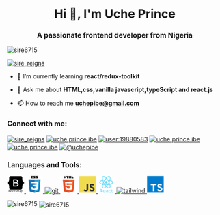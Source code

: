 <h1 align="center">Hi 👋, I'm Uche Prince</h1>
<h3 align="center">A passionate frontend developer from Nigeria</h3>

<p align="left"> <img src="https://komarev.com/ghpvc/?username=sire6715&label=Profile%20views&color=0e75b6&style=flat" alt="sire6715" /> </p>

<p align="left"> <a href="https://twitter.com/sire_reigns" target="blank"><img src="https://img.shields.io/twitter/follow/sire_reigns?logo=twitter&style=for-the-badge" alt="sire_reigns" /></a> </p>

- 🌱 I’m currently learning **react/redux-toolkit**

- 💬 Ask me about **HTML,css,vanilla javascript,typeScript and react.js**

- 📫 How to reach me **uchepibe@gmail.com**

<h3 align="left">Connect with me:</h3>
<p align="left">
<a href="https://twitter.com/sire_reigns" target="blank"><img align="center" src="https://raw.githubusercontent.com/rahuldkjain/github-profile-readme-generator/master/src/images/icons/Social/twitter.svg" alt="sire_reigns" height="30" width="40" /></a>
<a href="https://linkedin.com/in/uche prince ibe" target="blank"><img align="center" src="https://raw.githubusercontent.com/rahuldkjain/github-profile-readme-generator/master/src/images/icons/Social/linked-in-alt.svg" alt="uche prince ibe" height="30" width="40" /></a>
<a href="https://stackoverflow.com/users/user:19880583" target="blank"><img align="center" src="https://raw.githubusercontent.com/rahuldkjain/github-profile-readme-generator/master/src/images/icons/Social/stack-overflow.svg" alt="user:19880583" height="30" width="40" /></a>
<a href="https://fb.com/uche prince ibe" target="blank"><img align="center" src="https://raw.githubusercontent.com/rahuldkjain/github-profile-readme-generator/master/src/images/icons/Social/facebook.svg" alt="uche prince ibe" height="30" width="40" /></a>
<a href="https://dribbble.com/uche prince ibe" target="blank"><img align="center" src="https://raw.githubusercontent.com/rahuldkjain/github-profile-readme-generator/master/src/images/icons/Social/dribbble.svg" alt="uche prince ibe" height="30" width="40" /></a>
<a href="https://medium.com/@uchepibe" target="blank"><img align="center" src="https://raw.githubusercontent.com/rahuldkjain/github-profile-readme-generator/master/src/images/icons/Social/medium.svg" alt="@uchepibe" height="30" width="40" /></a>
</p>

<h3 align="left">Languages and Tools:</h3>
<p align="left"> <a href="https://getbootstrap.com" target="_blank" rel="noreferrer"> <img src="https://raw.githubusercontent.com/devicons/devicon/master/icons/bootstrap/bootstrap-plain-wordmark.svg" alt="bootstrap" width="40" height="40"/> </a> <a href="https://www.w3schools.com/css/" target="_blank" rel="noreferrer"> <img src="https://raw.githubusercontent.com/devicons/devicon/master/icons/css3/css3-original-wordmark.svg" alt="css3" width="40" height="40"/> </a> <a href="https://git-scm.com/" target="_blank" rel="noreferrer"> <img src="https://www.vectorlogo.zone/logos/git-scm/git-scm-icon.svg" alt="git" width="40" height="40"/> </a> <a href="https://www.w3.org/html/" target="_blank" rel="noreferrer"> <img src="https://raw.githubusercontent.com/devicons/devicon/master/icons/html5/html5-original-wordmark.svg" alt="html5" width="40" height="40"/> </a> <a href="https://developer.mozilla.org/en-US/docs/Web/JavaScript" target="_blank" rel="noreferrer"> <img src="https://raw.githubusercontent.com/devicons/devicon/master/icons/javascript/javascript-original.svg" alt="javascript" width="40" height="40"/> </a> <a href="https://reactjs.org/" target="_blank" rel="noreferrer"> <img src="https://raw.githubusercontent.com/devicons/devicon/master/icons/react/react-original-wordmark.svg" alt="react" width="40" height="40"/> </a> <a href="https://tailwindcss.com/" target="_blank" rel="noreferrer"> <img src="https://www.vectorlogo.zone/logos/tailwindcss/tailwindcss-icon.svg" alt="tailwind" width="40" height="40"/> </a> <a href="https://www.typescriptlang.org/" target="_blank" rel="noreferrer"> <img src="https://raw.githubusercontent.com/devicons/devicon/master/icons/typescript/typescript-original.svg" alt="typescript" width="40" height="40"/> </a> </p>

<p><img align="left" src="https://github-readme-stats.vercel.app/api/top-langs?username=sire6715&show_icons=true&locale=en&layout=compact" alt="sire6715" /></p>

<p>&nbsp;<img align="center" src="https://github-readme-stats.vercel.app/api?username=sire6715&show_icons=true&locale=en" alt="sire6715" /></p>
